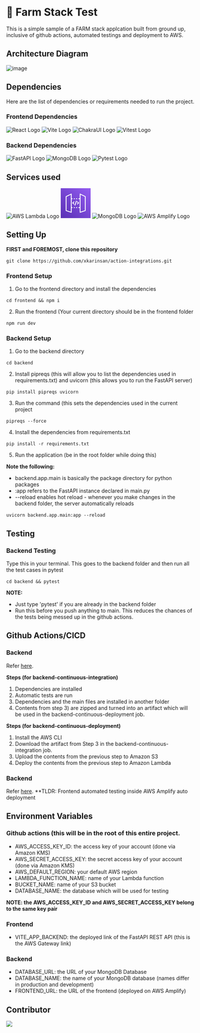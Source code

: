 #  🚜 Farm Stack Test 
This is a simple sample of a FARM stack applcation built from ground up, inclusive of github actions, automated testings and deployment to AWS. 

## Architecture Diagram
<img width="588" alt="image" src="https://github.com/xKarinSan/action-integrations/assets/47315402/ab45ab21-1ddc-48e3-b54b-7c5ae454afc3">



## Dependencies
Here are the list of dependencies or requirements needed to run the project.

### Frontend Dependencies
<p align="left">
   <img src ="https://cdn.worldvectorlogo.com/logos/react-1.svg" alt="React Logo" height="80px"/>
   <img src="https://vitejs.dev/logo.svg" alt="Vite Logo" height="80px"/>
   <img src="https://encrypted-tbn0.gstatic.com/images?q=tbn:ANd9GcQfFcv7Pkda7A7neO9Z38C0vn1MkMd35_Sb7SF3QcYLOQ&s" alt="ChakraUI Logo" height="80px"/>
   <img src="https://vitest.dev/logo.svg" alt="Vitest Logo" height="80px"/>
</p>

### Backend Dependencies
<p align="left">
   <img src ="https://fastapi.tiangolo.com/img/logo-margin/logo-teal.png" alt="FastAPI Logo" height="80px"/>
   <img src ="https://www.vectorlogo.zone/logos/mongodb/mongodb-ar21.svg" alt="MongoDB Logo" height="80px"/>
   <img src ="https://upload.wikimedia.org/wikipedia/commons/thumb/b/ba/Pytest_logo.svg/1200px-Pytest_logo.svg.png" alt="Pytest Logo" height="80px"/>
</p>


## Services used
<p align="left">
   <img src ="https://upload.wikimedia.org/wikipedia/commons/thumb/5/5c/Amazon_Lambda_architecture_logo.svg/400px-Amazon_Lambda_architecture_logo.svg.png" alt="AWS Lambda Logo" height="80px"/>
   <img src ="https://raw.githubusercontent.com/pulumi/pulumi-aws-apigateway/main/assets/logo.png" alt="Amazon API Gateway Logo" height="80px"/>
   <img src ="https://www.vectorlogo.zone/logos/mongodb/mongodb-ar21.svg" alt="MongoDB Logo" height="80px"/>
   <img src ="https://res.cloudinary.com/practicaldev/image/fetch/s--mkZY0XpP--/c_limit%2Cf_auto%2Cfl_progressive%2Cq_auto%2Cw_800/https://day-journal.com/memo/images/logo/aws/amplify.png" alt="AWS Amplify Logo" height="80px"/>
</p>

## Setting Up
**FIRST and FOREMOST, clone this repository**
```
git clone https://github.com/xkarinsan/action-integrations.git
```

### Frontend Setup
1. Go to the frontend directory and install the dependencies
```
cd frontend && npm i
```
2. Run the frontend (Your current directory should be in the frontend folder
```
npm run dev
```

### Backend Setup
1. Go to the backend directory
```
cd backend
```

2. Install pipreqs (this will allow you to list the dependencies used in requirements.txt) and uvicorn (this allows you to run the FastAPI server)
```
pip install pipreqs uvicorn
```

3. Run the command (this sets the dependencies used in the current project
```
pipreqs --force
```

4. Install the dependencies from requirements.txt
```
pip install -r requirements.txt
```

5. Run the application (be in the root folder while doing this)

**Note the following:**
- backend.app.main is basically the package directory for python packages
- :app refers to the FastAPI instance declared in main.py
- --reload enables hot reload - whenever you make changes in the backend folder, the server automatically reloads
```
uvicorn backend.app.main:app --reload
```

## Testing

### Backend Testing
Type this in your terminal. This goes to the backend folder and then run all the test cases in pytest 
```
cd backend && pytest
```
**NOTE:**
- Just type 'pytest' if you are already in the backend folder
- Run this before you push anything to main. This reduces the chances of the tests being messed up in the github actions.

## Github Actions/CICD
### Backend
Refer [here](https://github.com/xKarinSan/action-integrations/tree/main/.github/workflows/backend_cicd.yml). 

**Steps (for backend-continuous-integration)**
1. Dependencies are installed
2. Automatic tests are run
3. Dependencies and the main files are installed in another folder
4. Contents from step 3) are zipped and turned into an artifact which will be used in the  backend-continuous-deployment job.

**Steps (for backend-continuous-deployment)**
1. Install the AWS CLI
2. Download the artifact from Step 3 in the backend-continuous-integration job.
3. Upload the contents from the previous step to Amazon S3
4. Deploy the contents from the previous step to Amazon Lambda

### Backend
Refer [here](https://github.com/xKarinSan/action-integrations/blob/main/amplify.yml).
**TLDR: Frontend automated testing inside AWS Amplify auto deployment


## Environment Variables

### Github actions (this will be in the root of this entire project.
- AWS_ACCESS_KEY_ID: the access key of your account (done via Amazon KMS)
- AWS_SECRET_ACCESS_KEY: the secret access key of your account (done via Amazon KMS)
- AWS_DEFAULT_REGION: your default AWS region
- LAMBDA_FUNCTION_NAME: name of your Lambda function
- BUCKET_NAME: name of your S3 bucket
- DATABASE_NAME: the database which will be used for testing
  
**NOTE: the AWS_ACCESS_KEY_ID and AWS_SECRET_ACCESS_KEY belong to the same key pair** 

### Frontend
- VITE_APP_BACKEND: the deployed link of the FastAPI REST API (this is the AWS Gateway link)

### Backend
- DATABASE_URL: the URL of your MongoDB Database
- DATABASE_NAME: the name of your MongoDB database (names differ in production and development)
- FRONTEND_URL: the URL of the frontend (deployed on AWS Amplify)

## Contributor
[<img src="https://github.com/xkarinsan.png" width="60px;"/>](https://github.com/xKarinSan)
